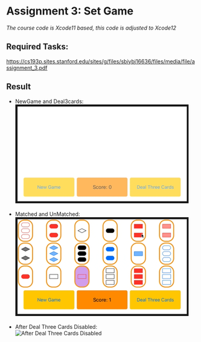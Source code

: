 # Assignment 3: Set Game

*The course code is Xcode11 based, this code is adjusted to Xcode12*

## Required Tasks:
https://cs193p.sites.stanford.edu/sites/g/files/sbiybj16636/files/media/file/assignment_3.pdf

## Result
* NewGame and Deal3cards: <br>
![NewGame and Deal3cards](SetGame/Demo/newGame_deal3cards.gif) <br><br>
* Matched and UnMatched: <br>
![Matched and UnMatched](SetGame/Demo/Matched_UnMatched_DealThree.gif) <br><br>
* After Deal Three Cards Disabled: <br>
![After Deal Three Cards Disabled](SetGame/Demo/AfterDealThreeDisabled.gif) <br><br>
